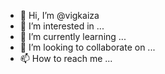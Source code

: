 - 👋 Hi, I’m @vigkaiza
- 👀 I’m interested in ...
- 🌱 I’m currently learning ...
- 💞️ I’m looking to collaborate on ...
- 📫 How to reach me ...

<!---
vigkaiza/vigkaiza is a ✨ special ✨ repository because its `README.md` (this file) appears on your GitHub profile.
You can click the Preview link to take a look at your changes.
--->
